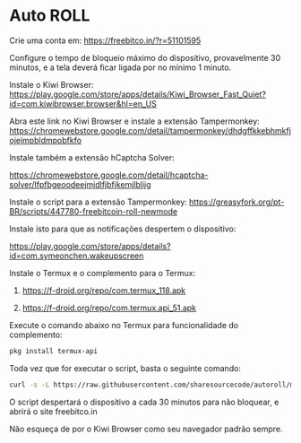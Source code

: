 # Auto ROLL
Crie uma conta em:
https://freebitco.in/?r=51101595

Configure o tempo de bloqueio máximo do dispositivo, provavelmente 30 minutos, e a tela deverá ficar ligada por no mínimo 1 minuto.

Instale o Kiwi Browser:
https://play.google.com/store/apps/details/Kiwi_Browser_Fast_Quiet?id=com.kiwibrowser.browser&hl=en_US

Abra este link no Kiwi Browser e instale a extensão Tampermonkey:
https://chromewebstore.google.com/detail/tampermonkey/dhdgffkkebhmkfjojejmpbldmpobfkfo

Instale também a extensão hCaptcha Solver:

https://chromewebstore.google.com/detail/hcaptcha-solver/lfpfbgeoodeejmjdlfjbfjkemjlblijg

Instale o script para a extensão Tampermonkey:
https://greasyfork.org/pt-BR/scripts/447780-freebitcoin-roll-newmode

Instale isto para que as notificações despertem o dispositivo:

https://play.google.com/store/apps/details?id=com.symeonchen.wakeupscreen


Instale o Termux e o complemento para o Termux:

1. https://f-droid.org/repo/com.termux_118.apk

2. https://f-droid.org/repo/com.termux.api_51.apk

Execute o comando abaixo no Termux para funcionalidade do complemento:
```bash
pkg install termux-api
```

Toda vez que for executar o script, basta o seguinte comando:
```bash
curl -s -L https://raw.githubusercontent.com/sharesourcecode/autoroll/master/freebitcoin.sh|sh
```

O script despertará o dispositivo a cada 30 minutos para não bloquear, e abrirá o site freebitco.in

Não esqueça de por o Kiwi Browser como seu navegador padrão sempre.
